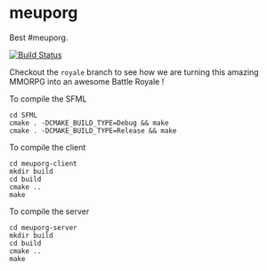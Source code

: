 # meuporg
Best #meuporg.

[![Build Status](https://travis-ci.org/Qu3tzal/meuporg.svg?branch=royale)](https://travis-ci.org/Qu3tzal/meuporg)

Checkout the `royale`  branch to see how we are turning this amazing MMORPG into an awesome Battle Royale !

To compile the SFML

```
cd SFML
cmake . -DCMAKE_BUILD_TYPE=Debug && make
cmake . -DCMAKE_BUILD_TYPE=Release && make
```

To compile the client 

```
cd meuporg-client
mkdir build
cd build
cmake ..
make
```
To compile the server 

```
cd meuporg-server
mkdir build
cd build
cmake ..
make
```
